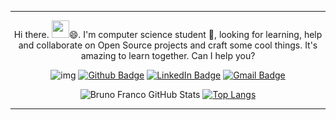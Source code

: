 <hr>
<div align="center" translate="yes">
  
Hi there. <img src="https://media.giphy.com/media/hvRJCLFzcasrR4ia7z/giphy.gif" width="28">😄. I'm computer science student 🌱, looking for learning, help and collaborate on Open Source projects and craft some cool things. It's amazing to learn together. Can I help you?
  
</div>

<div align="center" >
  
![img](https://komarev.com/ghpvc/?username=brnfra&style=for-the-badge&color=red)
[![Github Badge](https://img.shields.io/badge/GitHub_page-444444?style=for-the-badge&logo=github&logoColor=white)](https://brnfra.github.io/)
[![LinkedIn Badge](https://img.shields.io/badge/LinkedIn-0077B5?style=for-the-badge&logo=linkedin&logoColor=white)](https://www.linkedin.com/in/brunon-franco/)
[![Gmail Badge](https://img.shields.io/badge/Gmail-D14836?style=for-the-badge&logo=gmail&logoColor=white)](mailto:devlabbr@gmail.com)
  
</div>

<div align="center">
  
![Bruno Franco GitHub Stats](https://github-readme-stats.vercel.app/api?username=brnfra&show_icons=true&hide=prs&theme=tokyonight&show_icons=true&include_all_commits=true&hide_title=true&line_height=24&disable_animations=true&hide_border=true) 
[![Top Langs](https://github-readme-stats.vercel.app/api/top-langs/?username=brnfra&layout=compact&theme=tokyonight&hide_title=true&hide_border=true&card_width=250)](https://github.com/brnfra/github-readme-stats)
</div>

<hr>
